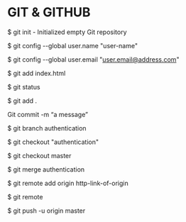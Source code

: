 # GIT & GITHUB

$ git init	-	Initialized empty Git repository


$ git config --global user.name "user-name"


$ git config --global user.email "user.email@address.com"
 
$ git add index.html


 $ git status


$ git add .


Git commit -m “a message”


$ git branch authentication


$ git checkout "authentication"
 
$ git checkout master


$ git merge authentication


$ git remote add origin http-link-of-origin


$ git remote


$ git push -u origin master


